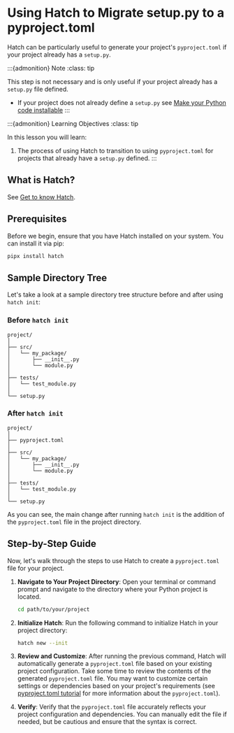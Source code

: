 # Using Hatch to Migrate setup.py to a pyproject.toml

Hatch can be particularly useful to generate your project's `pyproject.toml` if your project already has a `setup.py`.

:::{admonition} Note
:class: tip

This step is not necessary and is only useful if your project already has a `setup.py` file defined.
* If your project does not already define a `setup.py` see [Make your Python code installable](installable-code.md)
:::

:::{admonition} Learning Objectives
:class: tip

In this lesson you will learn:

1. The process of using Hatch to transition to using `pyproject.toml` for projects that already have a `setup.py` defined.
:::

## What is Hatch?

See [Get to know Hatch](get-to-know-hatch.md).

## Prerequisites

Before we begin, ensure that you have Hatch installed on your system. You can install it via pip:

```bash
pipx install hatch
```

## Sample Directory Tree

Let's take a look at a sample directory tree structure before and after using `hatch init`:

### Before `hatch init`

```
project/
│
├── src/
│   └── my_package/
│       ├── __init__.py
│       └── module.py
│
├── tests/
│   └── test_module.py
│
└── setup.py
```

### After `hatch init`

```
project/
│
├── pyproject.toml
│
├── src/
│   └── my_package/
│       ├── __init__.py
│       └── module.py
│
├── tests/
│   └── test_module.py
│
└── setup.py
```

As you can see, the main change after running `hatch init` is the addition of the `pyproject.toml` file in the project directory.

## Step-by-Step Guide

Now, let's walk through the steps to use Hatch to create a `pyproject.toml` file for your project.

1. **Navigate to Your Project Directory**: Open your terminal or command prompt and navigate to the directory where your Python project is located.

   ```bash
   cd path/to/your/project
   ```

2. **Initialize Hatch**: Run the following command to initialize Hatch in your project directory:

   ```bash
   hatch new --init
   ```

3. **Review and Customize**: After running the previous command, Hatch will automatically generate a `pyproject.toml` file based on your existing project configuration. Take some time to review the contents of the generated `pyproject.toml` file. You may want to customize certain settings or dependencies based on your project's requirements (see [pyproject.toml tutorial](pyproject-toml.md) for more information about the `pyproject.toml`).

4. **Verify**: Verify that the `pyproject.toml` file accurately reflects your project configuration and dependencies. You can manually edit the file if needed, but be cautious and ensure that the syntax is correct.
